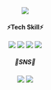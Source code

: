 

<!---
qkrdmswl1018/qkrdmswl1018 is a ✨ special ✨ repository because its `README.md` (this file) appears on your GitHub profile.
You can click the Preview link to take a look at your changes.
--->
<div align="center">
  <img src="https://capsule-render.vercel.app/api?type=shark&color=ffe4e1&fontColor=4D505A&height=150&section=header&text=✦🎀Eun%20Ji's%20Github✦&fontSize=60" />
</div>

<div align ="center">
<h4>⚡️Tech Skill⚡️</h4>
  <div display="block">
    <img src="https://img.shields.io/badge/css-005571?style=flastic&logo=css3&logoColor=white">
    <img src="https://img.shields.io/badge/html-D12228?style=flastic&logo=html5&logoColor=white">
    <img src="https://img.shields.io/badge/javascript-FFE200?style=flastic&logo=javascript&logoColor=white">
    <img src="https://img.shields.io/badge/react-73C3D5?style=flastic&logo=react&logoColor=white">
  </div>
</div>
<div align="center">
  <h5>💌SNS💌</h5>
  
  <a href="mailto:qkrdmswl2179@gmail.com">
          <img src="https://img.shields.io/badge/gmail-83B81A?style=flastic&logo=gmail&logoColor=white&link=mailto:qkrdmswl2179@gmail.com"></a>
  <a href="https://www.instagram.com/1o18z">
          <img src="https://img.shields.io/badge/instagram-E4405F?style=flastic&logo=instagram&logoColor=white"></a>
          <br><br><br>
          
<div align="center">
     
     
</div>
<div align="center">
     
</div>

